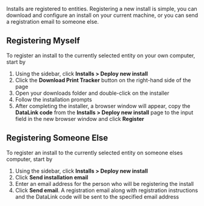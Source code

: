 Installs are registered to entities. Registering a new install is simple, you can download and configure an install on your current machine, or you can send a registration email to someone else.

## Registering Myself
To register an install to the currently selected entity on your own computer, start by

1. Using the sidebar, click **Installs > Deploy new install**
2. Click the **Download Print Tracker** button on the right-hand side of the page
3. Open your downloads folder and double-click on the installer
4. Follow the installation prompts
5. After completing the installer, a browser window will appear, copy the **DataLink code** from the **Installs > Deploy new install** page to the input field in the new browser window and click **Register**

## Registering Someone Else
To register an install to the currently selected entity on someone elses computer, start by

1. Using the sidebar, click **Installs > Deploy new install**
2. Click **Send installation email**
3. Enter an email address for the person who will be registering the install
4. Click **Send email**. A registration email along with registration instructions and the DataLink code will be sent to the specified email address

